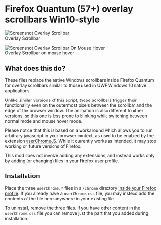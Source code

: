 # Firefox Quantum (57+) overlay scrollbars Win10-style      

![Screenshot Overlay Scrollbar](https://raw.githubusercontent.com/endeavoursc/firefox-overlay-scrollbars-win10/master/screenshots/ff-osb.png)  
Overlay Scrollbar


![Screenshot Overlay Scrollbar On Mouse Hover](https://raw.githubusercontent.com/endeavoursc/firefox-overlay-scrollbars-win10/master/screenshots/ff-osb-hover.png)  
Overlay Scrollbar on mouse hover


## What does this do?

These files replace the native Windows scrollbars inside Firefox Quantum for overlay scrollbars similar to those used in UWP Windows 10 native applications.

Unlike similar versions of this script, these scrollbars trigger their functionality even on the outermost pixels between the scrollbar and the edge of the browser window.
The animation is also different to other versions, so this one is less prone to blinking while switching between normal mode and mouse hover mode.

Please notice that this is based on a workaround which allows you to run arbitrary javascript in your browser context, as used to be enabled by the extension [userChromeJS](http://userchromejs.mozdev.org/).
While it currently works as intended, it may stop working on future versions of Firefox.

This mod does not involve adding any extensions, and instead works only by adding (or changing) files in your Firefox user profile.


## Installation

Place the three `userChrome.*` files in a `/chrome` directory [inside your Firefox profile](https://support.mozilla.org/en-US/kb/profiles-where-firefox-stores-user-data). If you already have a `userChrome.css` file, you may instead add the contents of the file here anywhere in your existing file.

To uninstall, remove the three files. If you have other content in the `userChrome.css` file you can remove just the part that you added during installation.
